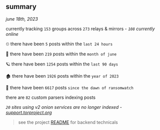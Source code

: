 
## summary
_june 18th, 2023_

currently tracking `153` groups across `273` relays & mirrors - _`108` currently online_

⏲ there have been `5` posts within the `last 24 hours`

🦈 there have been `219` posts within the `month of june`

🪐 there have been `1254` posts within the `last 90 days`

🏚 there have been `1926` posts within the `year of 2023`

🦕 there have been `6617` posts `since the dawn of ransomwatch`

there are `82` custom parsers indexing posts

_`20` sites using v2 onion services are no longer indexed - [support.torproject.org](https://support.torproject.org/onionservices/v2-deprecation/)_

> see the project [README](https://github.com/joshhighet/ransomwatch#ransomwatch--) for backend technicals
